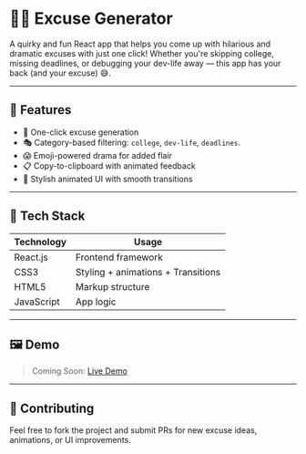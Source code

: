 # 🤷‍♂️ Excuse Generator

A quirky and fun React app that helps you come up with hilarious and dramatic excuses with just one click! Whether you're skipping college, missing deadlines, or debugging your dev-life away — this app has your back (and your excuse) 😅.

---

## 🚀 Features

- 🎯 One-click excuse generation
- 🎭 Category-based filtering: `college`, `dev-life`, `deadlines`.
- 😱 Emoji-powered drama for added flair
- 📋 Copy-to-clipboard with animated feedback
- 💅 Stylish animated UI with smooth transitions

---

## 🔧 Tech Stack

| Technology | Usage |
|------------|-------|
| React.js   | Frontend framework |
| CSS3       | Styling + animations + Transitions |
| HTML5      | Markup structure |
| JavaScript | App logic |

---

## 🖼️ Demo

> Coming Soon: [Live Demo](https://drive.google.com/file/d/1u_kw0YXgyaOb_HFOdM-ZlWfmtFK1jGJA/view)

---

## 🤝 Contributing
Feel free to fork the project and submit PRs for new excuse ideas, animations, or UI improvements.
